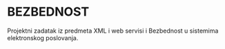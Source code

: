 # BEZBEDNOST
Projektni zadatak iz predmeta XML i web servisi i Bezbednost u sistemima elektronskog poslovanja.
